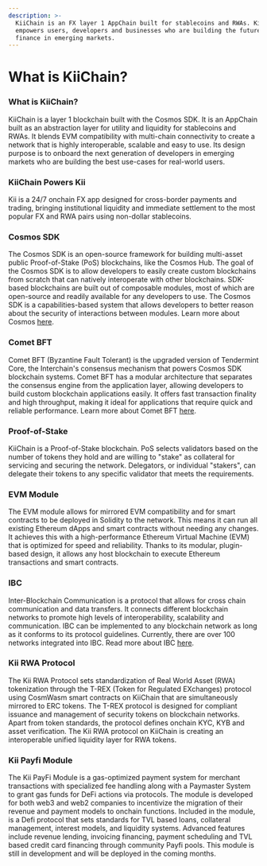 ```yaml
---
description: >-
  KiiChain is an FX layer 1 AppChain built for stablecoins and RWAs. KiiChain
  empowers users, developers and businesses who are building the future of
  finance in emerging markets.
---
```


# What is KiiChain?

### What is KiiChain?

KiiChain is a layer 1 blockchain built with the Cosmos SDK. It is an AppChain built as an abstraction layer for utility and liquidity for stablecoins and RWAs. It blends EVM compatibility with multi-chain connectivity to create a network that is highly interoperable, scalable and easy to use. Its design purpose is to onboard the next generation of developers in emerging markets who are building the best use-cases for real-world users.

### KiiChain Powers Kii

Kii is a 24/7 onchain FX app designed for cross-border payments and trading, bringing institutional liquidity and immediate settlement to the most popular FX and RWA pairs using non-dollar stablecoins.&#x20;

### Cosmos SDK

The Cosmos SDK is an open-source framework for building multi-asset public Proof-of-Stake (PoS) blockchains, like the Cosmos Hub. The goal of the Cosmos SDK is to allow developers to easily create custom blockchains from scratch that can natively interoperate with other blockchains. SDK-based blockchains are built out of composable modules, most of which are open-source and readily available for any developers to use. The Cosmos SDK is a capabilities-based system that allows developers to better reason about the security of interactions between modules. Learn more about Cosmos [here](https://docs.cosmos.network/).

### Comet BFT&#x20;

Comet BFT (Byzantine Fault Tolerant) is the upgraded version of Tendermint Core, the Interchain's consensus mechanism that powers Cosmos SDK blockchain systems. Comet BFT has a modular architecture that separates the consensus engine from the application layer, allowing developers to build custom blockchain applications easily. It offers fast transaction finality and high throughput, making it ideal for applications that require quick and reliable performance. Learn more about Comet BFT [here](https://cometbft.com/).

### Proof-of-Stake

KiiChain is a Proof-of-Stake blockchain. PoS selects validators based on the number of tokens they hold and are willing to "stake" as collateral for servicing and securing the network. Delegators, or individual "stakers", can delegate their tokens to any specific validator that meets the requirements.

### EVM Module

The EVM module allows for mirrored EVM compatibility and for smart contracts to be deployed in Solidity to the network. This means it can run all existing Ethereum dApps and smart contracts without needing any changes. It achieves this with a high-performance Ethereum Virtual Machine (EVM) that is optimized for speed and reliability. Thanks to its modular, plugin-based design, it allows any host blockchain to execute Ethereum transactions and smart contracts.

### IBC

Inter-Blockchain Communication is a protocol that allows for cross chain communication and data transfers. It connects different blockchain networks to promote high levels of interoperability, scalability and communication. IBC can be implemented to any blockchain network as long as it conforms to its protocol guidelines. Currently, there are over 100 networks integrated into IBC. Read more about IBC [here](https://www.ibcprotocol.dev/).

### Kii RWA Protocol

The Kii RWA Protocol sets standardization of Real World Asset (RWA) tokenization through the T-REX (Token for Regulated EXchanges) protocol using CosmWasm smart contracts on KiiChain that are simultaneously mirrored to ERC tokens. The T-REX protocol is designed for compliant issuance and management of security tokens on blockchain networks. Apart from token standards, the protocol defines onchain KYC, KYB and asset verification. The Kii RWA protocol on KiiChain is creating an interoperable unified liquidity layer for RWA tokens.

### Kii Payfi Module

The Kii PayFi Module is a gas-optimized payment system for merchant transactions with specialized fee handling along with a Paymaster System to grant gas funds for DeFi actions via protocols. The module is developed for both web3 and web2 companies to incentivize the migration of their revenue and payment models to onchain functions. Included in the module, is a Defi protocol that sets standards for TVL based loans, collateral management, interest models, and liquidity systems. Advanced features include revenue lending, invoicing financing, payment scheduling and TVL based credit card financing through community Payfi pools. This module is still in development and will be deployed in the coming months.

